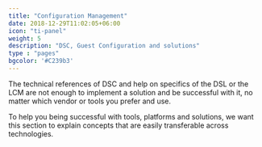 ```yaml
---
title: "Configuration Management"
date: 2018-12-29T11:02:05+06:00
icon: "ti-panel"
weight: 5
description: "DSC, Guest Configuration and solutions"
type : "pages"
bgcolor: '#C239b3'
---
```


The technical references of DSC and help on specifics of the DSL or the LCM
are not enough to implement a solution and be successful with it,
no matter which vendor or tools you prefer and use.

To help you being successful with tools, platforms and solutions,
we want this section to explain concepts that are easily transferable across technologies.
